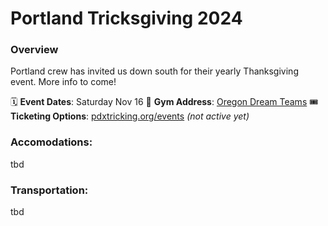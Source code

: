 # Portland Tricksgiving 2024

### Overview

Portland crew has invited us down south for their yearly Thanksgiving event. More info to come!

🗓️ **Event Dates**: Saturday Nov 16
🧭 **Gym Address**: [Oregon Dream Teams](https://maps.app.goo.gl/U1tTUVukSEFUSXrx6)
🎟️ **Ticketing Options**: [pdxtricking.org/events](https://www.pdxtricking.org/events) _(not active yet)_

### Accomodations:

tbd

### Transportation:

tbd
